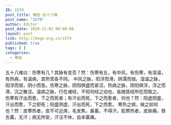 ```yaml
---
ID: 1579
post_title: 难经·五十八难
post_name: "1579"
author: Editor
post_date: 2020-12-01 00:00:00
layout: post
link: http://kege.org.cn/1579
published: true
tags: [ ]
categories:
  - 难经
---
```

&#x4E94;&#x5341;&#x516B;&#x96BE;&#x66F0;&#xFF1A;&#x4F24;&#x5BD2;&#x6709;&#x51E0;&#xFF1F;&#x5176;&#x8109;&#x6709;&#x53D8;&#x5426;&#xFF1F;&#x7136;&#xFF1A;&#x4F24;&#x5BD2;&#x6709;&#x4E94;&#xFF0C;&#x6709;&#x4E2D;&#x98CE;&#xFF0C;&#x6709;&#x4F24;&#x5BD2;&#xFF0C;&#x6709;&#x6E7F;&#x6E29;&#xFF0C;&#x6709;&#x70ED;&#x75C5;&#xFF0C;&#x6709;&#x6E29;&#x75C5;&#xFF0C;&#x5176;&#x6240;&#x82E6;&#x5404;&#x4E0D;&#x540C;&#x3002;
&#x4E2D;&#x98CE;&#x4E4B;&#x8109;&#xFF0C;&#x9633;&#x6D6E;&#x800C;&#x6ED1;&#xFF0C;&#x9634;&#x6FE1;&#x800C;&#x5F31;&#x3002;&#x6E7F;&#x6E29;&#x4E4B;&#x8109;&#xFF0C;&#x9633;&#x6D6E;&#x800C;&#x5F31;&#xFF0C;&#x9634;&#x5C0F;&#x800C;&#x6025;&#x3002;&#x4F24;&#x5BD2;&#x4E4B;&#x8109;&#xFF0C;&#x9634;&#x9633;&#x4FF1;&#x76DB;&#x800C;&#x7D27;&#x6DA9;&#x3002;&#x70ED;&#x75C5;&#x4E4B;&#x8109;&#xFF0C;&#x9634;&#x9633;&#x4FF1;&#x6D6E;&#xFF0C;&#x6D6E;&#x4E4B;&#x800C;&#x6ED1;&#xFF0C;&#x6C89;&#x4E4B;&#x6563;&#x6DA9;&#x3002;&#x6E29;&#x75C5;&#x4E4B;&#x8109;&#xFF0C;&#x884C;&#x5728;&#x8BF8;&#x7ECF;&#xFF0C;&#x4E0D;&#x77E5;&#x4F55;&#x7ECF;&#x4E4B;&#x52A8;&#x4E5F;&#xFF0C;&#x5404;&#x968F;&#x5176;&#x7ECF;&#x6240;&#x5728;&#x800C;&#x53D6;&#x4E4B;&#x3002;
&#x4F24;&#x5BD2;&#x6709;&#x6C57;&#x51FA;&#x800C;&#x6108;&#xFF0C;&#x4E0B;&#x4E4B;&#x800C;&#x6B7B;&#x8005;&#xFF1B;&#x6709;&#x6C57;&#x51FA;&#x800C;&#x6B7B;&#xFF0C;&#x4E0B;&#x4E4B;&#x800C;&#x6108;&#x8005;&#xFF0C;&#x4F55;&#x4E5F;&#xFF1F;&#x7136;&#xFF1A;&#x9633;&#x865A;&#x9634;&#x76DB;&#xFF0C;&#x6C57;&#x51FA;&#x800C;&#x6108;&#xFF0C;&#x4E0B;&#x4E4B;&#x5373;&#x6B7B;&#xFF1B;&#x9633;&#x76DB;&#x9634;&#x865A;&#xFF0C;&#x6C57;&#x51FA;&#x800C;&#x6B7B;&#xFF0C;&#x4E0B;&#x4E4B;&#x800C;&#x6108;&#x3002;
&#x5BD2;&#x70ED;&#x4E4B;&#x75C5;&#xFF0C;&#x5019;&#x4E4B;&#x5982;&#x4F55;&#x4E5F;&#xFF1F;&#x7136;&#xFF1A;&#x76AE;&#x5BD2;&#x70ED;&#x8005;&#xFF0C;&#x76AE;&#x4E0D;&#x53EF;&#x8FD1;&#x5E2D;&#xFF0C;&#x6BDB;&#x53D1;&#x7126;&#xFF0C;&#x9F3B;&#x85C1;&#xFF0C;&#x4E0D;&#x5F97;&#x6C57;&#x3002;&#x808C;&#x5BD2;&#x70ED;&#x8005;&#xFF0C;&#x76AE;&#x80A4;&#x75DB;&#xFF0C;&#x5507;&#x820C;&#x85C1;&#xFF0C;&#x65E0;&#x6C57;&#xFF1B;&#x75C5;&#x65E0;&#x6240;&#x5B89;&#xFF0C;&#x6C57;&#x6CE8;&#x4E0D;&#x4F11;&#xFF0C;&#x9F7F;&#x672C;&#x85C1;&#x75DB;&#x3002;

